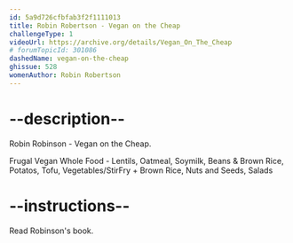 ```yaml
---
id: 5a9d726cfbfab3f2f1111013
title: Robin Robertson - Vegan on the Cheap
challengeType: 1
videoUrl: https://archive.org/details/Vegan_On_The_Cheap
# forumTopicId: 301086
dashedName: vegan-on-the-cheap
ghissue: 528
womenAuthor: Robin Robertson
---
```


# --description--

Robin Robinson - Vegan on the Cheap.

Frugal Vegan Whole Food - Lentils, Oatmeal, Soymilk, Beans & Brown Rice, Potatos, Tofu, Vegetables/StirFry + Brown Rice, Nuts and Seeds, Salads

# --instructions--

Read Robinson's book.